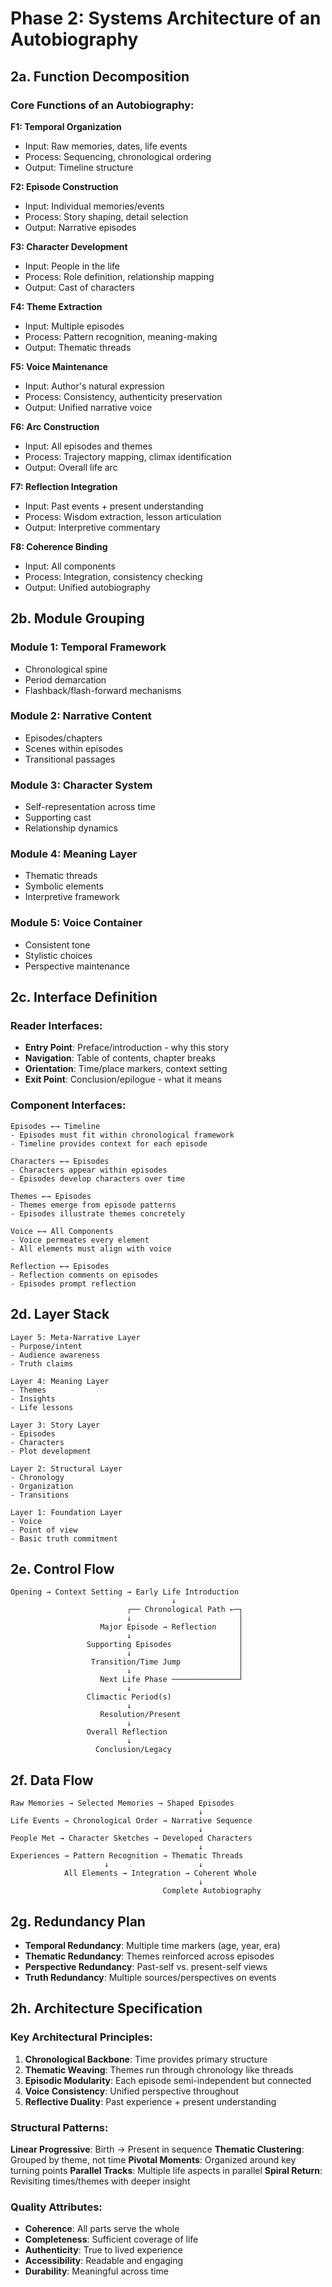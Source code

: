 # Phase 2: Systems Architecture of an Autobiography

## 2a. Function Decomposition

### Core Functions of an Autobiography:

**F1: Temporal Organization**
- Input: Raw memories, dates, life events
- Process: Sequencing, chronological ordering
- Output: Timeline structure

**F2: Episode Construction**
- Input: Individual memories/events
- Process: Story shaping, detail selection
- Output: Narrative episodes

**F3: Character Development**
- Input: People in the life
- Process: Role definition, relationship mapping
- Output: Cast of characters

**F4: Theme Extraction**
- Input: Multiple episodes
- Process: Pattern recognition, meaning-making
- Output: Thematic threads

**F5: Voice Maintenance**
- Input: Author's natural expression
- Process: Consistency, authenticity preservation  
- Output: Unified narrative voice

**F6: Arc Construction**
- Input: All episodes and themes
- Process: Trajectory mapping, climax identification
- Output: Overall life arc

**F7: Reflection Integration**
- Input: Past events + present understanding
- Process: Wisdom extraction, lesson articulation
- Output: Interpretive commentary

**F8: Coherence Binding**
- Input: All components
- Process: Integration, consistency checking
- Output: Unified autobiography

## 2b. Module Grouping

### Module 1: Temporal Framework
- Chronological spine
- Period demarcation  
- Flashback/flash-forward mechanisms

### Module 2: Narrative Content
- Episodes/chapters
- Scenes within episodes
- Transitional passages

### Module 3: Character System
- Self-representation across time
- Supporting cast
- Relationship dynamics

### Module 4: Meaning Layer
- Thematic threads
- Symbolic elements
- Interpretive framework

### Module 5: Voice Container
- Consistent tone
- Stylistic choices
- Perspective maintenance

## 2c. Interface Definition

### Reader Interfaces:
- **Entry Point**: Preface/introduction - why this story
- **Navigation**: Table of contents, chapter breaks
- **Orientation**: Time/place markers, context setting
- **Exit Point**: Conclusion/epilogue - what it means

### Component Interfaces:
```
Episodes ←→ Timeline
- Episodes must fit within chronological framework
- Timeline provides context for each episode

Characters ←→ Episodes  
- Characters appear within episodes
- Episodes develop characters over time

Themes ←→ Episodes
- Themes emerge from episode patterns
- Episodes illustrate themes concretely

Voice ←→ All Components
- Voice permeates every element
- All elements must align with voice

Reflection ←→ Episodes
- Reflection comments on episodes
- Episodes prompt reflection
```

## 2d. Layer Stack

```
Layer 5: Meta-Narrative Layer
- Purpose/intent
- Audience awareness
- Truth claims

Layer 4: Meaning Layer  
- Themes
- Insights
- Life lessons

Layer 3: Story Layer
- Episodes
- Characters
- Plot development

Layer 2: Structural Layer
- Chronology
- Organization
- Transitions

Layer 1: Foundation Layer
- Voice
- Point of view
- Basic truth commitment
```

## 2e. Control Flow

```
Opening → Context Setting → Early Life Introduction
                                    ↓
                          ┌── Chronological Path ←─┐
                          ↓                        │
                    Major Episode → Reflection     │
                          ↓                        │
                 Supporting Episodes               │
                          ↓                        │
                  Transition/Time Jump             │
                          ↓                        │
                    Next Life Phase ───────────────┘
                          ↓
                 Climactic Period(s)
                          ↓
                    Resolution/Present
                          ↓
                 Overall Reflection
                          ↓
                   Conclusion/Legacy
```

## 2f. Data Flow

```
Raw Memories → Selected Memories → Shaped Episodes
                                          ↓
Life Events → Chronological Order → Narrative Sequence
                                          ↓
People Met → Character Sketches → Developed Characters
                                          ↓
Experiences → Pattern Recognition → Thematic Threads
                     ↓                    ↓
            All Elements → Integration → Coherent Whole
                                          ↓
                                  Complete Autobiography
```

## 2g. Redundancy Plan

- **Temporal Redundancy**: Multiple time markers (age, year, era)
- **Thematic Redundancy**: Themes reinforced across episodes
- **Perspective Redundancy**: Past-self vs. present-self views
- **Truth Redundancy**: Multiple sources/perspectives on events

## 2h. Architecture Specification

### Key Architectural Principles:

1. **Chronological Backbone**: Time provides primary structure
2. **Thematic Weaving**: Themes run through chronology like threads
3. **Episodic Modularity**: Each episode semi-independent but connected
4. **Voice Consistency**: Unified perspective throughout
5. **Reflective Duality**: Past experience + present understanding

### Structural Patterns:

**Linear Progressive**: Birth → Present in sequence
**Thematic Clustering**: Grouped by theme, not time
**Pivotal Moments**: Organized around key turning points
**Parallel Tracks**: Multiple life aspects in parallel
**Spiral Return**: Revisiting times/themes with deeper insight

### Quality Attributes:
- **Coherence**: All parts serve the whole
- **Completeness**: Sufficient coverage of life
- **Authenticity**: True to lived experience
- **Accessibility**: Readable and engaging
- **Durability**: Meaningful across time
